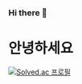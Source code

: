 ### Hi there 👋

<h1> 안녕하세요 </h1>

[![Solved.ac
프로필](http://mazassumnida.wtf/api/generate_badge?boj=dgs2288)](https://solved.ac/dgs2288)

<!--
**challduck/challduck** is a ✨ _special_ ✨ repository because its `README.md` (this file) appears on your GitHub profile.


Here are some ideas to get you started:

- 🔭 I’m currently working on ...
- 🌱 I’m currently learning ...
- 👯 I’m looking to collaborate on ...
- 🤔 I’m looking for help with ...
- 💬 Ask me about ...
- 📫 How to reach me: ...
- 😄 Pronouns: ...
- ⚡ Fun fact: ...
-->
